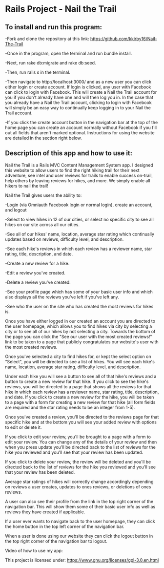 # Rails Project - Nail the Trail 

## To install and run this program:

-Fork and clone the repository at this link: https://github.com/kkirby16/Nail-The-Trail

-Once in the program, open the terminal and run bundle install.

-Next, run rake db:migrate and rake db:seed.

-Then, run rails s in the terminal. 

-Then navigate to http://localhost:3000/ and as a new user you can click either login or create account. If login is clicked, any user with Facebook can click to login with Facebook. This will create a Nail the Trail account for you if you don't already have one and will then log you in. In the case that you already have a Nail the Trail account, clicking to login with Facebook will simply be an easy way to continually keep logging in to your Nail the Trail account. 

-If you click the create account button in the navigation bar at the top of the home page you can create an account normally without Facebook if you fill out all fields that aren't marked optional. Instructions for using the website are detailed in the section right below. 

## Description of this app and how to use it:

Nail the Trail is a Rails MVC Content Management System app. I designed this website to allow users to find the right hiking trail for their next adventure, see intel and user reviews for trails to enable success on-trail, help others by leaving reviews for hikes, and more. We simply enable all hikers to nail the trail! 


Nail the Trail gives users the ability to: 

-Login (via Omniauth Facebook login or normal login), create an account, and logout

-Select to view hikes in 12 of our cities, or select no specific city to see all hikes on our site across all our cities. 

-See all of our hikes' name, location, average star rating which continually updates based on reviews, difficulty level, and description.

-See each hike's reviews in which each review has a reviewer name, star rating, title, description, and date. 

-Create a new review for a hike. 

-Edit a review you've created. 

-Delete a review you've created. 

-See your profile page which has some of your basic user info and which also displays all the reviews you've left if you've left any. 

-See who the user on the site who has created the most reviews for hikes is. 


Once you have either logged in our created an account you are directed to the user homepage, which allows you to find hikes via city by selecting a city or to see all of our hikes by not selecting a city. Towards the bottom of the page you can click the "See our user with the most created reviews!" link to be taken to a page that publicly congratulates our website's user with the most created reviews. 

Once you've selected a city to find hikes for, or kept the select option on "Select", you will be directed to see a list of hikes. You will see each hike's name, location, average star rating, difficulty level, and description. 

Under each hike you will see a button to see all of that hike's reviews and a button to create a new review for that hike. If you click to see the hike's reviews, you will be directed to a page that shows all the reviews for that hike in which each review has a reviewer name, star rating, title, description, and date. If you click to create a new review for the hike, you will be taken to a page with a form for creating a new review for that hike (all form fields are required and the star rating needs to be an integer from 1-5).

Once you've created a review, you'll be directed to the reviews page for that specific hike and at the bottom you will see your added review with options to edit or delete it. 

If you click to edit your review, you'll be brought to a page with a form to edit your review. You can change any of the details of your review and then when you press update you'll be directed back to the list of reviews for the hike you reviewed and you'll see that your review has been updated.

If you click to delete your review, the review will be deleted and you'll be directed back to the list of reviews for the hike you reviewed and you'll see that your review has been deleted. 

Average star ratings of hikes will correctly change accordingly depending on reviews a user creates, updates to ones reviews, or deletions of ones reviews. 

A user can also see their profile from the link in the top right corner of the navigation bar. This will show them some of their basic user info as well as reviews they have created if applicable. 

If a user ever wants to navigate back to the user homepage, they can click the home button in the top left corner of the navigation bar. 

When a user is done using our website they can click the logout button in the top right corner of the navigation bar to logout. 

Video of how to use my app: 

This project is licensed under: https://www.gnu.org/licenses/gpl-3.0.en.html